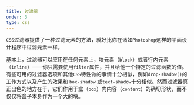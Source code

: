 ```yaml
---
title: 过滤器
order: 3
type: css
---
```


`CSS`过滤器提供了一种过滤元素的方法，就好比你在诸如`Photoshop`这样的平面设计程序中过滤元素一样。

基本上，过滤器可以应用在任何元素上，块元素（`block`）或者行内元素（`inline`）——你只需要使用`filter`属性，并且给他一个特定的过滤函数的值。有些可用的过滤器选项和其他`CSS`特性做的事情十分相似，例如`drop-shadow()`的工作方式以及产生的效果和 `box-shadow` 或`text-shadow`十分相似。然而过滤器真正出色的地方在于，它们作用于盒（`box`）内内容（`content`）的确切形状，而不仅仅将盒子本身作为一个大的块。
